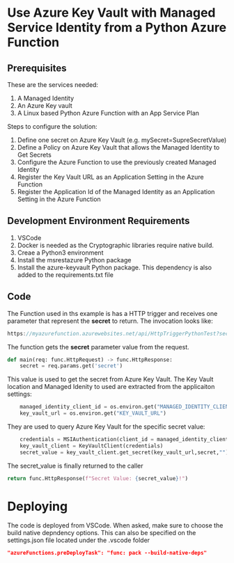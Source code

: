 # Use Azure Key Vault with Managed Service Identity from a Python Azure Function

## Prerequisites

These are the services needed:
1. A Managed Identity
1. An Azure Key vault
1. A Linux based Python Azure Function with an App Service Plan

Steps to configure the solution:
1. Define one secret on Azure Key Vault (e.g. mySecret=SupreSecretValue)
1. Define a Policy on Azure Key Vault that allows the Managed Identity to Get Secrets
1. Configure the Azure Function to use the previously created Managed Identity
1. Register the Key Vault URL as an Application Setting in the Azure Function
1. Register the Application Id of the Managed Identity as an Application Setting in the Azure Function

## Development Environment Requirements
1. VSCode
1. Docker is needed as the Cryptographic libraries require native build.
1. Creae a Python3 environment
1. Install the msrestazure Python package
1. Install the azure-keyvault Python package. This dependency is also added to the requirements.txt file

## Code

The Function used in ths example is has a HTTP trigger and receives one parameter that represent the **secret** to return. The invocation looks like:
```javascript
https://myazurefunction.azurewebsites.net/api/HttpTriggerPythonTest?secret=mySecret
```
The function gets the **secret** parameter value from the request. 
```python
def main(req: func.HttpRequest) -> func.HttpResponse:
    secret = req.params.get('secret')
```
This value is used to get the secret from Azure Key Vault. The Key Vault location and Managed Idenity to used are extracted from the applicaiton settings:
```python
    managed_identity_client_id = os.environ.get("MANAGED_IDENTITY_CLIENT_ID")
    key_vault_url = os.environ.get("KEY_VAULT_URL")
```
They are used to query Azure Key Vault for the specific secret value:
```python
    credentials = MSIAuthentication(client_id = managed_identity_client_id)
    key_vault_client = KeyVaultClient(credentials)   
    secret_value = key_vault_client.get_secret(key_vault_url,secret,"")
```
The secret_value is finally returned to the caller
```python
return func.HttpResponse(f"Secret Value: {secret_value}!")
```

# Deploying
The code is deployed from VSCode. When asked, make sure to choose the build native depndency options. This can also be specified on the settings.json file located under the .vscode folder
```json
"azureFunctions.preDeployTask": "func: pack --build-native-deps"
```
